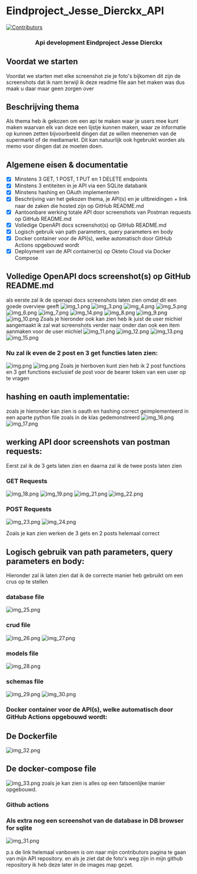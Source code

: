 # Eindproject_Jesse_Dierckx_API


[![Contributors][contributors-shield]][contributors-url]


  <h3 align="center">Api development Eindproject Jesse Dierckx</h3>



## Voordat we starten

Voordat we starten met elke screenshot zie je foto's bijkomen dit zijn de screenshots dat ik nam terwijl ik deze readme file aan het maken was dus maak u daar maar geen zorgen over


## Beschrijving thema

Als thema heb ik gekozen om een api te maken waar je users mee kunt maken waarvan elk van deze een lijstje kunnen maken,
waar ze informatie op kunnen zetten bijvoorbeeld dingen dat ze willen meenemen van de supermarkt of de mediamarkt.
Dit kan natuurlijk ook hgebruikt worden als memo voor dingen dat ze moeten doen.

## Algemene eisen & documentatie

- [x] Minstens 3 GET, 1 POST, 1 PUT en 1 DELETE endpoints
- [x] Minstens 3 entiteiten in je API via een SQLite databank
- [x] Minstens hashing en OAuth implementeren
- [x] Beschrijving van het gekozen thema, je API(s) en je uitbreidingen + link naar de zaken die hosted zijn op GitHub README.md
- [x] Aantoonbare werking totale API door screenshots van Postman requests op GitHub README.md
- [x] Volledige OpenAPI docs screenshot(s) op GitHub README.md
- [x] Logisch gebruik van path parameters, query parameters en body
- [x] Docker container voor de API(s), welke automatisch door GitHub Actions opgebouwd wordt
- [x] Deployment van de API container(s) op Okteto Cloud via Docker Compose

## Volledige OpenAPI docs screenshot(s) op GitHub README.md

als eerste zal ik de openapi docs screenshots laten zien omdat dit een goede overview geeft
![img_1.png](images/img_1.png)
![img_3.png](images/img_3.png)
![img_4.png](images/img_4.png)
![img_5.png](images/img_5.png)
![img_6.png](images/img_6.png)
![img_7.png](images/img_7.png)
![img_14.png](images/img_14.png)
![img_8.png](images/img_8.png)
![img_9.png](images/img_9.png)
![img_10.png](images/img_10.png)
Zoals je hieronder ook kan zien heb ik juist de user michiel aangemaakt ik zal wat screenshots verder naar onder dan ook een item aanmaken voor de user michiel
![img_11.png](images/img_11.png)
![img_12.png](images/img_12.png)
![img_13.png](images/img_13.png)
![img_15.png](images/img_15.png)
### Nu zal ik even de 2 post en 3 get functies laten zien:
![img.png](images/img.png)
![img.png](images/img_2.png)
Zoals je hierboven kunt zien heb ik 2 post functions en 3 get functions exclusief de post voor de bearer token van een user op te vragen


## hashing en oauth implementatie:
zoals je hieronder kan zien is oauth en hashing correct geimplementeerd in een aparte python file zoals in de klas gedemonstreerd
![img_16.png](images/img_16.png)
![img_17.png](images/img_17.png)

## werking API door screenshots van postman requests:
Eerst zal ik de 3 gets laten zien en daarna zal ik de twee posts laten zien


### GET Requests
![img_18.png](images/img_18.png)
![img_19.png](images/img_19.png)
![img_21.png](images/img_21.png)
![img_22.png](images/img_22.png)

### POST Requests

![img_23.png](images/img_23.png)
![img_24.png](images/img_24.png)

Zoals je kan zien werken de 3 gets en 2 posts helemaal correct

## Logisch gebruik van path parameters, query parameters en body:

Hieronder zal ik laten zien dat ik de correcte manier heb gebruikt om een crus op te stellen

### database file
![img_25.png](images/img_25.png)
### crud file
![img_26.png](images/img_26.png)
![img_27.png](images/img_27.png)
### models file
![img_28.png](images/img_28.png)
### schemas file
![img_29.png](images/img_29.png)
![img_30.png](images/img_30.png)

### Docker container voor de API(s), welke automatisch door GitHub Actions opgebouwd wordt:
## De Dockerfile
![img_32.png](images/img_32.png)

## De docker-compose file
![img_33.png](images/img_33.png)
zoals je kan zien is alles op een fatsoenlijke manier opgebouwd.

### Github actions


### Als extra nog een screenshot van de database in DB browser for sqlite
![img_31.png](images/img_31.png)




p.s de link helemaal vanboven is om naar mijn contributors pagina te gaan van mijn API repository.
en als je ziet dat de foto's weg zijn in mijn github repository ik heb deze later in de images map gezet.


[contributors-shield]: https://img.shields.io/github/contributors/othneildrew/Best-README-Template.svg?style=for-the-badge
[contributors-url]: https://github.com/JesseDierckx/eindproject-Jesse-Dierckx-api/graphs/contributors